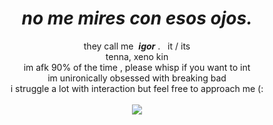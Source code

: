 <div align="center">
  <h1><i>no me mires con esos ojos.</i></h1>
  <p>they call me &nbsp;<b><i>igor</i></b> . &nbsp;&nbsp;it / its
  <br>tenna, xeno kin
  <br>im afk 90% of the time , please whisp if you want to int
  <br>im unironically obsessed with breaking bad
    <br>i struggle a lot with interaction but feel free to approach me (:
    <br><br><img src="https://komarev.com/ghpvc/?username=IIllIIllIIllII&style=flat&label=stalkers&color=red">
</div>
